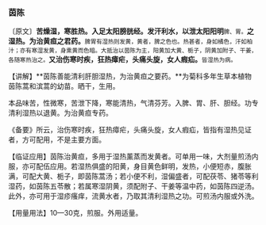 ### 茵陈

〔原文〕**苦燥湿，寒胜热。入足太阳膀胱经。发汗利水，以泄太阳阳明**<small>脾、胃。</small>**之湿热。为治黄疸之君药。**<small>脾胃有湿热则发黄，黄者，脾之色也。热甚者，身如橘色，汗如柏汁；亦有寒湿发黄，身熏黄而色暗。大抵治以茵陈为主，阳黄加大黄、栀子，阴黄加附子、干姜，各随寒热治之。</small>**又治伤寒时疾，狂热瘴疟，头痛头旋，女人瘕疝。**<small>皆湿热为病。</small>

【讲解】**茵陈善能清利肝胆湿热，为治黄疸之要药。**为菊科多年生草本植物茵陈蒿和滨蒿的幼苗。晒干，生用。

本品味苦，性微寒，苦泄下降，寒能清热，气清芬芳。入脾、胃、肝、胆经。功专清利湿热以退黄。为治黄疸专药。

《备要》所云，治伤寒时疾，狂热瘴疟，头痛头旋，女人瘕疝，皆指有湿热见证者，方可配用，不是主要方面。

【临证应用】茵陈治黄疸，多用于湿热薰蒸而发黄者。可单用一味，大剂量煎汤内服，亦可配伍应用。若湿热俱盛的阳黄，身目黄色鲜明，发热，小便短赤，腹胀满，可配大黄、栀子，即茵陈蒿汤；若小便不利，湿偏盛者，可配茯苓、猪苓等利湿药，如茵陈五苓散；若属寒湿阴黄，须配附子、干姜等温中药，如茵陈四逆汤。此外，亦可用于湿疹瘙痒，流黄水者，乃取其清利湿热之功。可煎汤内服或外洗。

【用量用法】10—30克，煎服。外用适量。
